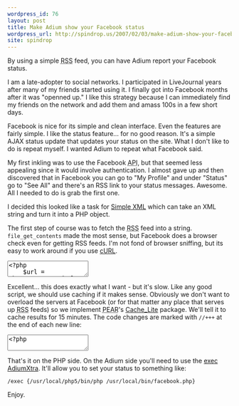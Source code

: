 ```yaml
---
wordpress_id: 76
layout: post
title: Make Adium show your Facebook status
wordpress_url: http://spindrop.us/2007/02/03/make-adium-show-your-facebook-status/
site: spindrop
---
```

[xml]: http://us3.php.net/simplexml/
[curl]: http://www.php.net/curl

By using a simple <acronym title="Really Simple Syndication">RSS</acronym> feed, you can have Adium report your Facebook status.

I am a late-adopter to social networks.  I participated in LiveJournal years after many of my friends started using it.  I finally got into Facebook months after it was "openned up."  I like this strategy because I can immediately find my friends on the network and add them and amass 100s in a few short days.

Facebook is nice for its simple and clean interface.  Even the features are fairly simple.  I like the status feature... for no good reason.  It's a simple AJAX status update that updates your status on the site.  What I don't like to do is repeat myself.  I wanted Adium to repeat what Facebook said.

<!-- more -->

My first inkling was to use the Facebook <acronym title="Application Programming Interface">API</acronym>, but that seemed less appealing since it would involve authentication.  I almost gave up and then discovered that in Facebook you can go to "My Profile" and under "Status" go to "See All" and there's an RSS link to your status messages.  Awesome.  All I needed to do is grab the first one.

I decided this looked like a task for [Simple XML][xml] which can take an XML string and turn it into a PHP object.

The first step of course was to fetch the <acronym title="Really Simple Syndication">RSS</acronym> feed into a string.  `file_get_contents` made the most sense, but Facebook does a browser check even for getting RSS feeds.  I'm not fond of browser sniffing, but its easy to work around if you use [cURL][].  

<div><textarea name="code" class="php">
&lt;?php
	$url = "http://mynework.facebook.com/feeds/status.php?replace=with&your=own&feed=url";

	// setup curl
	$ch = curl_init();
	curl_setopt ($ch, CURLOPT_URL, $url);
	curl_setopt ($ch, CURLOPT_HEADER, 0);

	//spoof Firefox
	curl_setopt($ch, CURLOPT_USERAGENT, "Mozilla/5.0 (Macintosh; U; Intel Mac OS X; en-US; rv:1.8.1.1) Gecko/20061223 Firefox/2.0.0.1");

	// begin output buffering
	ob_start();
	curl_exec ($ch);
	curl_close ($ch);
	// save buffer to string
	$xmlstr = ob_get_contents();

	ob_end_clean();

	// convert string to xml object
	$xml = new SimpleXMLElement($xmlstr);

	// status messages start with 'Dave is...' 
	// I just want everything after my name
	echo str_replace('Dave ', null,$xml->channel->item->title);

</textarea></div>


Excellent... this does exactly what I want - but it's slow.  Like any good script, we should use caching if it makes sense.  Obviously we don't want to overload the servers at Facebook (or for that matter any place that serves up <acronym title="Real Simple Syndication">RSS</acronym> feeds) so we implement <acronym title="PHP Extension and Application Repository">PEAR</acronym>'s [Cache_Lite](http://pear.php.net/package/Cache_Lite) package.  We'll tell it to cache results for 15 minutes.  The code changes are marked with `//+++` at the end of each new line:

<div><textarea name="code" class="php">
&lt;?php

	require_once('Cache/Lite.php'); //+++
	
	$url = "http://mynework.facebook.com/feeds/status.php?replace=with&your=own&feed=url";

	$options = array('cacheDir' => '/tmp/', 'lifeTime' => 600); //+++

	$Cache_Lite = new Cache_Lite($options); //+++

	$data = null; //+++
	// attempt to load the data from cache,  //+++
	// otherwise load it anew from RSS //+++
	if (!($data = $Cache_Lite->get($id))) { //+++
	// setup curl
		$ch = curl_init();
		curl_setopt ($ch, CURLOPT_URL, $url);
		curl_setopt ($ch, CURLOPT_HEADER, 0);

		//spoof Firefox
		curl_setopt($ch, CURLOPT_USERAGENT, "Mozilla/5.0 (Macintosh; U; Intel Mac OS X; en-US; rv:1.8.1.1) Gecko/20061223 Firefox/2.0.0.1");

		// begin output buffering
		ob_start();
		curl_exec ($ch);
		curl_close ($ch);
		// save buffer to string
		$xmlstr = ob_get_contents();

		ob_end_clean();

		// convert string to xml object
		$xml = new SimpleXMLElement($xmlstr);

		// status messages start with 'Dave is...' 
		// I just want everything after my name
		$data = str_replace('Dave ', null,$xml->channel->item->title); // +++

		$Cache_Lite->save($data); //+++

	} //+++

	echo $data; //+++
	
</textarea></div>

That's it on the PHP side.  On the Adium side you'll need to use the [exec AdiumXtra](http://www.adiumxtras.com/index.php?a=xtras&xtra_id=1255).  It'll allow you to set your status to something like:

	/exec {/usr/local/php5/bin/php /usr/local/bin/facebook.php}

Enjoy.
